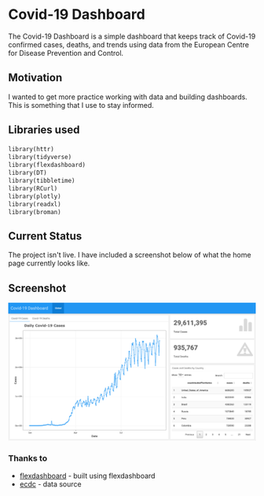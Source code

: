 # Covid-19 Dashboard
The Covid-19 Dashboard is a simple dashboard that keeps track of Covid-19 confirmed cases, deaths, and trends using data from the European Centre for Disease Prevention and Control.

## Motivation
I wanted to get more practice working with data and building dashboards. This is something that I use to stay informed.

## Libraries used
```
library(httr)
library(tidyverse)
library(flexdashboard)
library(DT)
library(tibbletime)
library(RCurl)
library(plotly)
library(readxl)
library(broman)
```
## Current Status
The project isn't live. I have included a screenshot below of what the home page currently looks like.

## Screenshot
![Dashboard Screenshot](images/Covid-19TrackerScreenshot7.png)

### Thanks to
* [flexdashboard](https://github.com/rstudio/flexdashboard) - built using flexdashboard
* [ecdc](https://www.ecdc.europa.eu/en) - data source